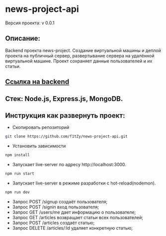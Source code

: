 # news-project-api

Версия проекта: v 0.0.1

## Описание:
Backend проекта news-project. Создание виртуальной машины и деплой проекта на публичный сервер, развертывание сервера на удалённой виртуальной машине. Проект сохраняет данные пользователей и их статьи. 

## [Ссылка на backend](https://api.news-project.gq/)

## Стек: Node.js, Express.js, MongoDB.

## Инструкция как развернуть проект:
* Скопировать репозиторий 
```sh
git clone https://github.com/f1tZy/news-project-api.git
```

* Установить зависимости
```sh
npm install
```

* Запускает live-server по адресу http://localhost:3000.
```sh
npm run start
```

* Запускает live-server в режиме разработки с hot-reload(nodemon).
```sh
npm run dev
```

* Запрос POST /signup создаёт пользователя;
* Запрос POST /signin вход пользователя;
* Запрос GET /users/me дает информацию о пользователе;
* Запрос GET /articles возвращает статьи всех пользователей;
* Запрос POST /articles создаёт статью;
* Запрос DELETE /articles/:Id удаляет конкретную статью;
